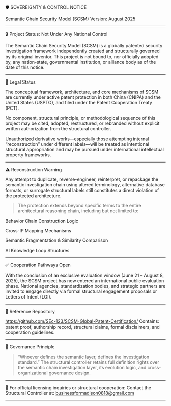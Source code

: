 🛡️ SOVEREIGNTY & CONTROL NOTICE

Semantic Chain Security Model (SCSM)
Version: August 2025


---

🔒 Project Status: Not Under Any National Control

The Semantic Chain Security Model (SCSM) is a globally patented security investigation framework independently created and structurally governed by its original inventor.
This project is not bound to, nor officially adopted by, any nation-state, governmental institution, or alliance body as of the date of this notice.


---

📜 Legal Status

The conceptual framework, architecture, and core mechanisms of SCSM are currently under active patent protection in both China (CNIPA) and the United States (USPTO), and filed under the Patent Cooperation Treaty (PCT).

No component, structural principle, or methodological sequence of this project may be cited, adopted, restructured, or rebranded without explicit written authorization from the structural controller.

Unauthorized derivative works—especially those attempting internal “reconstruction” under different labels—will be treated as intentional structural appropriation and may be pursued under international intellectual property frameworks.



---

⚠️ Reconstruction Warning

Any attempt to duplicate, reverse-engineer, reinterpret, or repackage the semantic investigation chain using altered terminology, alternative database formats, or surrogate structural labels still constitutes a direct violation of the protected architecture.

> The protection extends beyond specific terms to the entire architectural reasoning chain, including but not limited to:

Behavior Chain Construction Logic

Cross-IP Mapping Mechanisms

Semantic Fragmentation & Similarity Comparison

AI Knowledge Loop Structures





---

✅ Cooperation Pathways Open

With the conclusion of an exclusive evaluation window (June 21 – August 8, 2025), the SCSM project has now entered an international public evaluation phase.
National agencies, standardization bodies, and strategic partners are invited to engage directly via formal structural engagement proposals or Letters of Intent (LOI).


---

🔗 Reference Repository

https://github.com/SEc-123/SCSM-Global-Patent-Certification/
Contains: patent proof, authorship record, structural claims, formal disclaimers, and cooperation guidelines.


---

🧭 Governance Principle

> “Whoever defines the semantic layer, defines the investigation standard.”
The structural controller retains full definition rights over the semantic chain investigation layer, its evolution logic, and cross-organizational governance design.




---

📧 For official licensing inquiries or structural cooperation:
Contact the Structural Controller at: businessformadison0818@gmail.com


---


